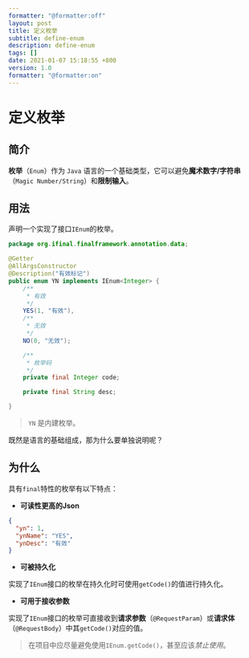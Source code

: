 ```yaml
---
formatter: "@formatter:off"
layout: post
title: 定义枚举
subtitle: define-enum 
description: define-enum 
tags: [] 
date: 2021-01-07 15:18:55 +800 
version: 1.0
formatter: "@formatter:on"
---
```


# 定义枚举

## 简介

**枚举**（`Enum`）作为 `Java` 语言的一个基础类型，它可以避免**魔术数字/字符串**（`Magic Number/String`）和**限制输入**。

## 用法

声明一个实现了接口`IEnum`的枚举。

```java
package org.ifinal.finalframework.annotation.data;

@Getter
@AllArgsConstructor
@Description("有效标记")
public enum YN implements IEnum<Integer> {
    /**
     * 有效
     */
    YES(1, "有效"),
    /**
     * 无效
     */
    NO(0, "无效");

    /**
     * 枚举码
     */
    private final Integer code;

    private final String desc;

}
```

> `YN` 是内建枚举。

既然是语言的基础组成，那为什么要单独说明呢？

## 为什么

具有`final`特性的枚举有以下特点：

* **可读性更高的Json**

```json
{
  "yn": 1,
  "ynName": "YES",
  "ynDesc": "有效"
}
```

* **可被持久化**

实现了`IEnum`接口的枚举在持久化时可使用`getCode()`的值进行持久化。

* **可用于接收参数**

实现了`IEnum`接口的枚举可直接收到**请求参数**（`@RequestParam`）或**请求体**（`@RequestBody`）中其`getCode()`对应的值。

> 在项目中应尽量避免使用`IEnum.getCode()`，甚至应该*禁止使用*。